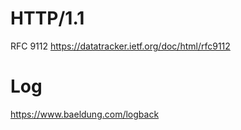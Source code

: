 # HTTP/1.1
RFC 9112
https://datatracker.ietf.org/doc/html/rfc9112

# Log

https://www.baeldung.com/logback

